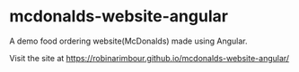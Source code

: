 # mcdonalds-website-angular
A demo food ordering website(McDonalds) made using Angular.

Visit the site at https://robinarimbour.github.io/mcdonalds-website-angular/